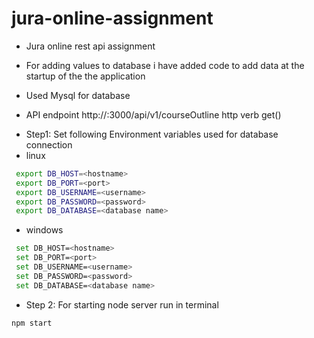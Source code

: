 # jura-online-assignment
- Jura online rest api assignment

* For adding values to database i have added code to add data at the startup of the the application

* Used Mysql for database

* API endpoint http://<ip>:3000/api/v1/courseOutline
http verb get()

- Step1: Set following Environment variables used for database connection
- linux
```sh
 export DB_HOST=<hostname>
 export DB_PORT=<port>
 export DB_USERNAME=<username>
 export DB_PASSWORD=<password>
 export DB_DATABASE=<database name>
 ```
- windows
```sh
 set DB_HOST=<hostname>
 set DB_PORT=<port>
 set DB_USERNAME=<username>
 set DB_PASSWORD=<password>
 set DB_DATABASE=<database name>
 ```
 
 *  Step 2: For starting node server run in terminal
 ```sh
 npm start
  ```
